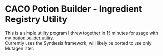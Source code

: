 # CACO Potion Builder - Ingredient Registry Utility
This is a simple utility program I threw together in 15 minutes for usage with my [potion builder utility](https://github.com/radj307/caco-alch-potion-builder).  
Currently uses the Synthesis framework, will likely be ported to use only Mutagen later.
